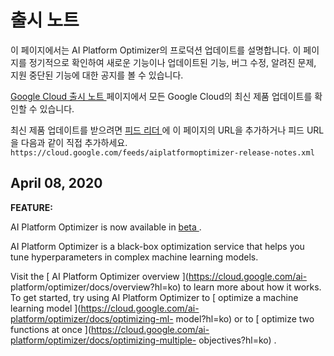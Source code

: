 #  출시 노트

이 페이지에서는 AI Platform Optimizer의 프로덕션 업데이트를 설명합니다. 이 페이지를 정기적으로 확인하여 새로운 기능이나
업데이트된 기능, 버그 수정, 알려진 문제, 지원 중단된 기능에 대한 공지를 볼 수 있습니다.

[ Google Cloud 출시 노트 ](https://cloud.google.com/release-notes?hl=ko) 페이지에서 모든
Google Cloud의 최신 제품 업데이트를 확인할 수 있습니다.

최신 제품 업데이트를 받으려면 [ 피드 리더
](https://wikipedia.org/wiki/Comparison_of_feed_aggregators) 에 이 페이지의 URL을
추가하거나 피드 URL을 다음과 같이 직접 추가하세요. `
https://cloud.google.com/feeds/aiplatformoptimizer-release-notes.xml `

##  April 08, 2020

**FEATURE:**

AI Platform Optimizer is now available in [ beta
](https://cloud.google.com/products?hl=ko#product-launch-stages) .

AI Platform Optimizer is a black-box optimization service that helps you tune
hyperparameters in complex machine learning models.

Visit the [ AI Platform Optimizer overview ](https://cloud.google.com/ai-
platform/optimizer/docs/overview?hl=ko) to learn more about how it works. To
get started, try using AI Platform Optimizer to [ optimize a machine learning
model ](https://cloud.google.com/ai-platform/optimizer/docs/optimizing-ml-
model?hl=ko) or to [ optimize two functions at once
](https://cloud.google.com/ai-platform/optimizer/docs/optimizing-multiple-
objectives?hl=ko) .

